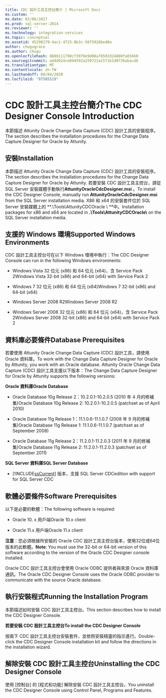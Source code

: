 ```yaml
---
title: CDC 設計工具主控台簡介 | Microsoft Docs
ms.custom: ''
ms.date: 03/06/2017
ms.prod: sql-server-2014
ms.reviewer: ''
ms.technology: integration-services
ms.topic: conceptual
ms.assetid: 45298179-4ac1-4723-8b3c-56f5926be40a
author: chugugrace
ms.author: chugu
ms.openlocfilehash: 888b111790cf3979e9d08a78502d24880fa034b0
ms.sourcegitcommit: ad4d92dce894592a259721a1571b1d8736abacdb
ms.translationtype: MT
ms.contentlocale: zh-TW
ms.lasthandoff: 08/04/2020
ms.locfileid: "87585519"
---
```

# <a name="the-cdc-designer-console-introduction"></a><span data-ttu-id="f6c66-102">CDC 設計工具主控台簡介</span><span class="sxs-lookup"><span data-stu-id="f6c66-102">The CDC Designer Console Introduction</span></span>
  <span data-ttu-id="f6c66-103">本節描述 Attunity Oracle Change Data Capture (CDC) 設計工具的安裝程序。</span><span class="sxs-lookup"><span data-stu-id="f6c66-103">The section describes the installation procedures for the Change Data Capture Designer for Oracle by Attunity.</span></span>  
  
## <a name="installation"></a><span data-ttu-id="f6c66-104">安裝</span><span class="sxs-lookup"><span data-stu-id="f6c66-104">Installation</span></span>  
 <span data-ttu-id="f6c66-105">本節描述 Attunity Oracle Change Data Capture (CDC) 設計工具的安裝程序。</span><span class="sxs-lookup"><span data-stu-id="f6c66-105">The section describes the installation procedures for the Change Data Capture Designer for Oracle by Attunity.</span></span> <span data-ttu-id="f6c66-106">若要安裝 CDC 設計工具主控台，請從 SQL Server 安裝媒體手動執行**AttunityOracleCdcDesigner.msi** 。</span><span class="sxs-lookup"><span data-stu-id="f6c66-106">To install the CDC Designer Console, manually run **AttunityOracleCdcDesigner.msi** from the SQL Server installation media.</span></span>  <span data-ttu-id="f6c66-107">X86 和 x64 的安裝套件位於 SQL Server 安裝媒體上的 \*\*.\Tools\AttunityCDCOracle \\ \*\*中。</span><span class="sxs-lookup"><span data-stu-id="f6c66-107">Installation packages for x86 and x64 are located in **.\Tools\AttunityCDCOracle\\** on the SQL Server installation media.</span></span>  
  
## <a name="supported-windows-environments"></a><span data-ttu-id="f6c66-108">支援的 Windows 環境</span><span class="sxs-lookup"><span data-stu-id="f6c66-108">Supported Windows Environments</span></span>  
 <span data-ttu-id="f6c66-109">CDC 設計工具主控台可在以下 Windows 環境中執行：</span><span class="sxs-lookup"><span data-stu-id="f6c66-109">The CDC Designer Console can run in the following Windows environments:</span></span>  
  
-   <span data-ttu-id="f6c66-110">Windows Vista 32 位元 (x86) 和 64 位元 (x64)，含 Service Pack 2</span><span class="sxs-lookup"><span data-stu-id="f6c66-110">Windows Vista 32-bit (x86) and 64-bit (x64) with Service Pack 2</span></span>  
  
-   <span data-ttu-id="f6c66-111">Windows 7 32 位元 (x86) 和 64 位元 (x64)</span><span class="sxs-lookup"><span data-stu-id="f6c66-111">Windows 7 32-bit (x86) and 64-bit (x64)</span></span>  
  
-   <span data-ttu-id="f6c66-112">Windows Server 2008 R2</span><span class="sxs-lookup"><span data-stu-id="f6c66-112">Windows Server 2008 R2</span></span>  
  
-   <span data-ttu-id="f6c66-113">Windows Server 2008 32 位元 (x86) 和 64 位元 (x64)，含 Service Pack 2</span><span class="sxs-lookup"><span data-stu-id="f6c66-113">Windows Server 2008 32-bit (x86) and 64-bit (x64) with Service Pack 2</span></span>  
  
## <a name="database-prerequisites"></a><span data-ttu-id="f6c66-114">資料庫必要條件</span><span class="sxs-lookup"><span data-stu-id="f6c66-114">Database Prerequisites</span></span>  
 <span data-ttu-id="f6c66-115">若要使用 Attunity Oracle Change Data Capture (CDC) 設計工具，請使用 Oracle 資料庫。</span><span class="sxs-lookup"><span data-stu-id="f6c66-115">To work with the Change Data Capture Designer for Oracle by Attunity, you work with an Oracle database.</span></span> <span data-ttu-id="f6c66-116">Attunity Oracle Change Data Capture (CDC) 設計工具支援以下版本：</span><span class="sxs-lookup"><span data-stu-id="f6c66-116">The Change Data Capture Designer for Oracle by Attunity supports the following versions:</span></span>  
  
 <span data-ttu-id="f6c66-117">**Oracle 資料庫**</span><span class="sxs-lookup"><span data-stu-id="f6c66-117">**Oracle Database**</span></span>  
  
-   <span data-ttu-id="f6c66-118">Oracle Database 10g Release 2：10.2.0.1-10.2.0.5 (2010 年 4 月的修補集)</span><span class="sxs-lookup"><span data-stu-id="f6c66-118">Oracle Database 10g Release 2: 10.2.0.1-10.2.0.5 (patchset as of April 2010)</span></span>  
  
-   <span data-ttu-id="f6c66-119">Oracle Database 11g Release 1：11.1.0.6-11.1.0.7 (2008 年 9 月的修補集)</span><span class="sxs-lookup"><span data-stu-id="f6c66-119">Oracle Database 11g Release 1: 11.1.0.6-11.1.0.7 (patchset as of September 2008)</span></span>  
  
-   <span data-ttu-id="f6c66-120">Oracle Database 11g Release 2：11.2.0.1-11.2.0.3 (2011 年 9 月的修補集)</span><span class="sxs-lookup"><span data-stu-id="f6c66-120">Oracle Database 11g Release 2: 11.2.0.1-11.2.0.3 (patchset as of September 2011)</span></span>  
  
 <span data-ttu-id="f6c66-121">**SQL Server 資料庫**</span><span class="sxs-lookup"><span data-stu-id="f6c66-121">**SQL Server Database**</span></span>  
  
-   [!INCLUDE[ssCurrent](../../includes/sscurrent-md.md)] <span data-ttu-id="f6c66-122">版本，支援 SQL Server CDC</span><span class="sxs-lookup"><span data-stu-id="f6c66-122">edition with support for SQL Server CDC</span></span>  
  
## <a name="software-prerequisites"></a><span data-ttu-id="f6c66-123">軟體必要條件</span><span class="sxs-lookup"><span data-stu-id="f6c66-123">Software Prerequisites</span></span>  
 <span data-ttu-id="f6c66-124">以下是必要的軟體：</span><span class="sxs-lookup"><span data-stu-id="f6c66-124">The following software is required:</span></span>  
  
-   <span data-ttu-id="f6c66-125">Oracle 10. x 用戶端</span><span class="sxs-lookup"><span data-stu-id="f6c66-125">Oracle 10.x client</span></span>  
  
-   <span data-ttu-id="f6c66-126">Oracle 11.x 用戶端</span><span class="sxs-lookup"><span data-stu-id="f6c66-126">Oracle 11.x client</span></span>  
  
 <span data-ttu-id="f6c66-127">**注意**：您必須根據所安裝的 Oracle CDC 設計工具主控台版本，使用32位或64位版本的此軟體。</span><span class="sxs-lookup"><span data-stu-id="f6c66-127">**Note**: You must use the 32-bit or 64-bit version of this software according to the version of the Oracle CDC Designer console installed.</span></span>  
  
 <span data-ttu-id="f6c66-128">Oracle CDC 設計工具主控台會使用 Oracle ODBC 提供者與來源 Oracle 資料庫通訊。</span><span class="sxs-lookup"><span data-stu-id="f6c66-128">The Oracle CDC Designer Console uses the Oracle ODBC provider to communicate with the source Oracle database.</span></span>  
  
## <a name="running-the-installation-program"></a><span data-ttu-id="f6c66-129">執行安裝程式</span><span class="sxs-lookup"><span data-stu-id="f6c66-129">Running the Installation Program</span></span>  
 <span data-ttu-id="f6c66-130">本節描述如何安裝 CDC 設計工具主控台。</span><span class="sxs-lookup"><span data-stu-id="f6c66-130">This section describes how to install the CDC Designer Console.</span></span>  
  
 <span data-ttu-id="f6c66-131">**若要安裝 CDC 設計工具主控台**</span><span class="sxs-lookup"><span data-stu-id="f6c66-131">**To install the CDC Designer Console**</span></span>  
  
 <span data-ttu-id="f6c66-132">按兩下 CDC 設計工具主控台安裝套件，並依照安裝精靈的指示進行。</span><span class="sxs-lookup"><span data-stu-id="f6c66-132">Double-click the CDC Designer Console installation kit and follow the directions in the installation wizard.</span></span>  
  
## <a name="uninstalling-the-cdc-designer-console"></a><span data-ttu-id="f6c66-133">解除安裝 CDC 設計工具主控台</span><span class="sxs-lookup"><span data-stu-id="f6c66-133">Uninstalling the CDC Designer Console</span></span>  
 <span data-ttu-id="f6c66-134">使用 [控制台] 的 [程式和功能] 解除安裝 CDC 設計工具主控台。</span><span class="sxs-lookup"><span data-stu-id="f6c66-134">You uninstall the CDC Designer Console using Control Panel, Programs and Features.</span></span>  
  
  
